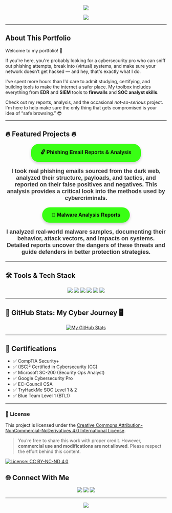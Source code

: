 <!-- Header Banner -->
<p align="center">
  <img src="https://capsule-render.vercel.app/api?type=waving&color=39ff14&height=200&section=header&text=Faizan%20Shakir&fontSize=40&fontColor=ffffff" />
</p>

<!-- Typing intro -->
<p align="center">
  <img src="https://readme-typing-svg.herokuapp.com?font=Fira+Code&weight=700&size=22&pause=1000&color=39FF14&center=true&vCenter=true&width=435&lines=Cybersecurity+Enthusiast;SOC+Analyst+in+Progress;Incident+Response+%7C+Threat+Detection;Certified+%7C+Hands-on+Driven" />
</p>

---

## About This Portfolio

Welcome to my portfolio! 🚨

If you're here, you're probably looking for a cybersecurity pro who can sniff out phishing attempts, break into (virtual) systems, and make sure your network doesn’t get hacked — and hey, that's exactly what I do. 

I've spent more hours than I'd care to admit studying, certifying, and building tools to make the internet a safer place. My toolbox includes everything from **EDR** and **SIEM** tools to **firewalls** and **SOC analyst skills**. 

Check out my reports, analysis, and the occasional *not-so-serious* project. I'm here to help make sure the only thing that gets compromised is your idea of “safe browsing.” 😎

---

## 🔥 **Featured Projects** 🔥

<p align="center">
  <a href="https://github.com/Iamfazi1/Portfolio/tree/main/PhishingReports" 
     style="background-color: #39ff14; color: #0a0a0a; padding: 15px 30px; border-radius: 25px; text-decoration: none; font-weight: bold; display: inline-block; text-align: center; box-shadow: 0 4px 8px rgba(0, 0, 0, 0.2); transition: transform 0.2s ease, background-color 0.3s ease; font-size: 16px; font-family: 'Arial', sans-serif;">
    🔓 Phishing Email Reports & Analysis
  </a>
</p>

<p align="center" style="font-size: 18px; font-weight: bold; color: #333; font-family: 'Arial', sans-serif;">
  I took real phishing emails sourced from the dark web, analyzed their structure, payloads, and tactics, and reported on their false positives and negatives. This analysis provides a critical look into the methods used by cybercriminals.
</p>

<p align="center">
  <a href="https://github.com/Iamfazi1/Portfolio/tree/main/Malware%20Analysis%20" 
     style="background-color: #39ff14; color: #0a0a0a; padding: 15px 30px; border-radius: 25px; text-decoration: none; font-weight: bold; display: inline-block; text-align: center; box-shadow: 0 4px 8px rgba(0, 0, 0, 0.2); transition: transform 0.2s ease, background-color 0.3s ease; font-size: 16px; font-family: 'Arial', sans-serif;">
    🧪 Malware Analysis Reports
  </a>
</p>

<p align="center" style="font-size: 18px; font-weight: bold; color: #333; font-family: 'Arial', sans-serif;">
  I analyzed real-world malware samples, documenting their behavior, attack vectors, and impacts on systems. Detailed reports uncover the dangers of these threats and guide defenders in better protection strategies.
</p>

---
## 🛠️ Tools & Tech Stack

<p align="center">
  <img src="https://img.shields.io/badge/Splunk-000?style=for-the-badge&logo=splunk&logoColor=white"/>
  <img src="https://img.shields.io/badge/Elastic%20SIEM-005571?style=for-the-badge&logo=elastic&logoColor=white"/>
  <img src="https://img.shields.io/badge/Suricata-ff6600?style=for-the-badge&logo=data:image/svg+xml;base64,...&logoColor=white"/>
  <img src="https://img.shields.io/badge/CrowdStrike-black?style=for-the-badge&logo=data:image/svg+xml;base64,..."/>
  <img src="https://img.shields.io/badge/TryHackMe-212c42?style=for-the-badge&logo=tryhackme&logoColor=white"/>
  <img src="https://img.shields.io/badge/ChatGPT-000000?style=for-the-badge&logo=openai&logoColor=green"/>
</p>

---
## 🚀 **GitHub Stats: My Cyber Journey** 🖥️

<p align="center">
  <a href="https://github.com/Iamfazi1" target="_blank">
    <img src="https://github-readme-stats.vercel.app/api?username=Iamfazi1&show_icons=true&theme=radical" alt="My GitHub Stats">
  </a>
</p> 

---

## 🧾 Certifications

- ✅ CompTIA Security+
- ✅ (ISC)² Certified in Cybersecurity (CC)
- ✅ Microsoft SC-200 (Security Ops Analyst)
- ✅ Google Cybersecurity Pro
- ✅ EC-Council CSA
- ✅ TryHackMe SOC Level 1 & 2
- ✅ Blue Team Level 1 (BTL1)

---


### 📜 License

This project is licensed under the [Creative Commons Attribution-NonCommercial-NoDerivatives 4.0 International License](https://github.com/Iamfazi1/Portfolio/blob/main/License).

> You’re free to share this work with proper credit. However, **commercial use and modifications are not allowed**. Please respect the effort behind this content.

[![License: CC BY-NC-ND 4.0](https://img.shields.io/badge/License-CC%20BY--NC--ND%204.0-lightgrey.svg)](https://creativecommons.org/licenses/by-nc-nd/4.0/)


## 🌐 Connect With Me

<p align="center">
  <a href="https://www.linkedin.com/in/muhmmadfaizanshakir/"><img src="https://img.shields.io/badge/LinkedIn-%230077B5.svg?&style=for-the-badge&logo=linkedin&logoColor=white" /></a>
  <a href="mailto:f.sgamar222@gmail.com"><img src="https://img.shields.io/badge/Gmail-D14836?style=for-the-badge&logo=gmail&logoColor=white" /></a>
  <a href="https://tryhackme.com/p/faizanshakir123"><img src="https://img.shields.io/badge/TryHackMe-000000?style=for-the-badge&logo=tryhackme&logoColor=white" /></a>
</p>

---

<p align="center">
  <img src="https://capsule-render.vercel.app/api?section=footer&type=waving&color=39ff14&height=120"/>
</p>
